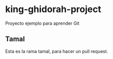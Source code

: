 # king-ghidorah-project
Proyecto ejemplo para aprender Git

## Tamal
Esta es la rama tamal, para hacer un pull request.
